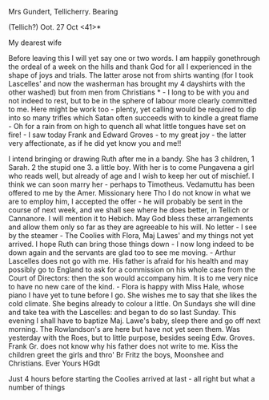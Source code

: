 Mrs Gundert, Tellicherry. Bearing

 (Tellich?) Oot. 27 Oct <41>*

My dearest wife

Before leaving this I will yet say one or two words. I am happily gonethrough the ordeal of a week on the hills and thank God for all I experienced in the shape of joys and trials. The latter arose not from shirts wanting (for I took Lascelles' and now the washerman has brought my 4 dayshirts with the other washed) but from men from Christians <Roe>* - I long to be with you and not indeed to rest, but to be in the sphere of labour more clearly committed to me. Here might be work too - plenty, yet calling would be required to dip into so many trifles which Satan often succeeds with to kindle a great flame - Oh for a rain from on high to quench all what little tongues have set on fire! - I saw today Frank and Edward Groves - to my great joy - the latter very affectionate, as if he did yet know you and me!!

I intend bringing or drawing Ruth after me in a bandy. She has 3 children, 1 Sarah. 2 the stupid one 3. a little boy. With her is to come Pungavena a girl who reads well, but already of age and I wish to keep her out of mischief. I think we can soon marry her - perhaps to Timotheus. Vedamuttu has been offered to me by the Amer. Missionary here Tho I do not know in what we are to employ him, I accepted the offer - he will probably be sent in the course of next week, and we shall see where he does better, in Tellich or Cannanore. I will mention it to Hebich. May God bless these arrangements and allow them only so far as they are agreeable to his will. No letter - I see by the steamer - The Coolies with Flora, Maj Lawes' and my things not yet arrived. I hope Ruth can bring those things down - I now long indeed to be down again and the servants are glad too to see me moving. - Arthur Lascelles does not go with me. His father is afraid for his health and may possibly go to England to ask for a commission on his whole case from the Court of Directors: then the son would accompany him. It is to me very nice to have no new care of the kind. - Flora is happy with Miss Hale, whose piano I have yet to tune before I go. She wishes me to say that she likes the cold climate. She begins already to colour a little. On Sundays she will dine and take tea with the Lascelles: and began to do so last Sunday. This evening I shall have to baptize Maj. Lawe's baby, sleep there and go off next morning. The Rowlandson's are here but have not yet seen them. Was yesterday with the Roes, but to little purpose, besides seeing Edw. Groves. Frank Gr. does not know why his father does not write to me. Kiss the children greet the girls and thro' Br Fritz the boys, Moonshee and Christians. Ever Yours HGdt

Just 4 hours before starting the Coolies arrived at last - all right but what a number of things

